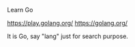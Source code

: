 Learn Go

https://play.golang.org/
https://golang.org/

It is Go, say "lang" just for search purpose.